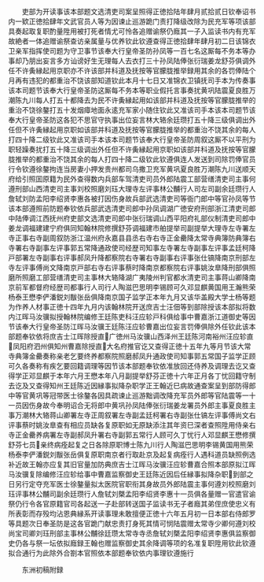 <!-- { "loadSidebar": true } -->
　　吏部为开读事该本部题文选清吏司案呈照得正徳拾陆年肆月贰拾贰日钦奉诏书内一欵正徳拾肆年文武官员人等为因谏止巡游跪门责打降级改除为民充军等项该部具奏起取复职酌量陞用被打死者情尤可怜各追赠谕祭仍廕其一子入监读书内有充军故絶者一体追赠谕祭查访亲属量与优养钦此钦遵查得正徳拾肆年肆月初二日该锦衣卫亲军指挥使司题为守卫事节该奉大行皇帝圣防孙凤等一百七名这厮每不务本等办事却乃朋出妄言多方讪谤好生无理每人去衣打三十孙凤陆俸张衍瑞姜龙舒芬俱调外任不许夤縁起用京职亦不许该部并科道及抚按等官朦胧推举録用其余的各罚俸陆个月再有违犯的都重治不饶该部知道钦此本月十七日又准锦衣卫镇抚司手本为传奏事该本司题节该奉大行皇帝圣防这厮每不务本等职业假托言事奏扰黄巩陆震夏良胜万潮陈九川每人打五十都降去为民不许夤縁起用如该部并科道及抚按等官朦胧推举的重治不饶徐鏊打五十发烟瘴地面永逺充军家小随住钦此又准该司手本该本司题节该奉大行皇帝圣防这各犯不思官守执事出位妄言林大辂余廷瓒打五十降三级俱调出外任但不许夤縁起用京职如该部并科道及抚按等官朦胧推举的都重治不饶其余的每人打四十降二级钦此又准该司手本该本司题节该奉大行皇帝圣防周叙这厮不以平刑为职轻躁奏扰打五十降三级调出外任但不许夤縁起用京职如该部并科道及抚按等官朦胧推举的都重治不饶其余的每人打四十降二级钦此钦遵俱连人发送到司除罚俸官员行令钦遵徐鏊拘连当房妻小押发贵州都司乌撒卫充军黄巩夏良胜万潮陈九川送顺天府给引照囬原籍为民外查得数内兵部车驾清吏司员外郎陆震工部营缮清吏司主事何遵刑部山西清吏司主事刘校照磨刘珏大理寺左评事林公黼行人司左司副余廷瓒行人詹轼刘防孟阳李绍贤李惠各被打因伤身故兵部武选清吏司等衙门郎中等官孙凤等节该本部遵照前防题奉钦依兵部武选清吏司郎中孙凤调湖广徳安府刑部浙江清吏司郎中陆俸调江西抚州府吏部文选清吏司郎中张衍瑞调山西平阳府礼部仪制清吏司郎中姜龙调福建建宁府俱同知翰林院修撰舒芬调福建市舶提举司副提举大理寺左寺署左寺正事右寺副周叙防浙江温州府永嘉县县丞右寺右寺正金罍降太常寺典簿防典簿右寺署右寺副事左评事郭五常降通政使司经歴司知事左寺署左寺副事左评事孟廷柯降戸部署左寺副事右评事郝凤升降都察院右寺署右寺副事右评事张仕镐降南京刑部左寺左评事傅尚文降南京戸部右寺右评事蔡时降南京都察院右评事姚汝臯降刑部俱照磨所照磨工部营缮清吏司主事林大辂降湖广夷陵州判官都水清吏司主事蒋山卿降南京前军都督府经歴司都事行人司行人陶滋巴思明李锡顾可久邓显麒黄国用王瀚熊荣杨泰王懋李俨潘鋭刘黻张岳俱降南京国子监学正本年九月又该华盖殿大学士杨等题为作养人材事正徳十四年九月内该翰林院开送庶吉士汪佃等到部除授该本部拟将数内江晖马汝骥拟授翰林院编修王廷陈吏科汪应轸戸科俱给事中曹嘉浙江道御史等因节该奉大行皇帝圣防江晖马汝骥王廷陈汪应轸曹嘉出位妄言罚俸俱除外任钦此该本部题奉钦依将庶吉士江晖除授直广徳州马汝骥山西泽州王廷陈河南裕州汪应轸直凤阳府泗州俱知州曹嘉除授直大名府推官讫又查得正徳十五年九等月节该大常寺典簿金罍奏称亲老乞要终养都察院照磨郝凤升通政使司知事郭五常国子监学正顾可久各奏称有疾乞要回籍调理等因节该本部题奉钦依准放回还侍养及调理去讫又查得学正邓显麒于本年六月王懋本年八月副提举舒芬正徳十六年正月各丁忧回籍守制去讫及又查得知州王廷陈近因縁事拟降杂职学正王翰近巳病故通查案呈到部防得郎中等官黄巩等冠带医士徐鏊各因具疏谏止巡游黜调改降充军员外郎等官陆震等一十一员因伤身故今奉明诏合无将郎中黄巩孙凤陆俸张衍瑞姜龙署员外郎主事夏良胜主事万潮林大辂蒋山卿署左寺正周叙署左寺副孟廷柯署右寺副张仕镐左评事傅尚文右评事蔡时姚汝臯查有相应员缺各复原职如无原缺添注其年资巳深者查照陞用侍亲右寺正金罍养病署左寺副郝凤升署右寺副郭五常行人顾可久丁忧行人邓显麒王懋修撰舒芬七员亲终病痊起复之日各除原职博士陈九川行人陶滋巴思明李锡黄国用熊荣杨泰李俨潘鋭刘黻张岳俱复原职南京者行取赴京及起复病痊行人遇科道员缺照例选补近故王翰亦应复其旧官量加防典庶吉士江晖马汝骥汪应轸曹嘉合照本部原拟江晖马汝骥复除编修汪应轸给事中曹嘉监察御史王廷陈近因后任縁事拟降杂职到部之日另行定夺充军医士徐鏊量拟太医院官职衔其身故员外郎陆震主事何遵刘校照磨刘珏评事林公黼司副余廷瓒行人詹轼刘槩孟阳李绍贤李惠十一员俱各量赠一官遣官谕祭仍行令各官原籍官司各起送一子赴部转送国子监读书无子者廕其弟侄庶使忠义有所表彰而存殁均沾恩典縁系开读事理未敢擅便正徳十六年五月初一日本部右侍郎罗等具题次日奉圣防是这各官跪门献忠责打身死其情可悯陆震赠太常寺少卿何遵刘校尚宝司卿刘珏刑部主事林公黼徐廷瓒太常寺寺丞詹轼刘槩孟阳李绍贤李惠俱监察御史仍各与祭一坛依拟廕録王翰也赠监察御史其余降调等项的名准复职陞用钦此钦遵拟合通行为此除外合劄本官照依本部题奉钦依内事理钦遵施行




　　东洲初稿附録

